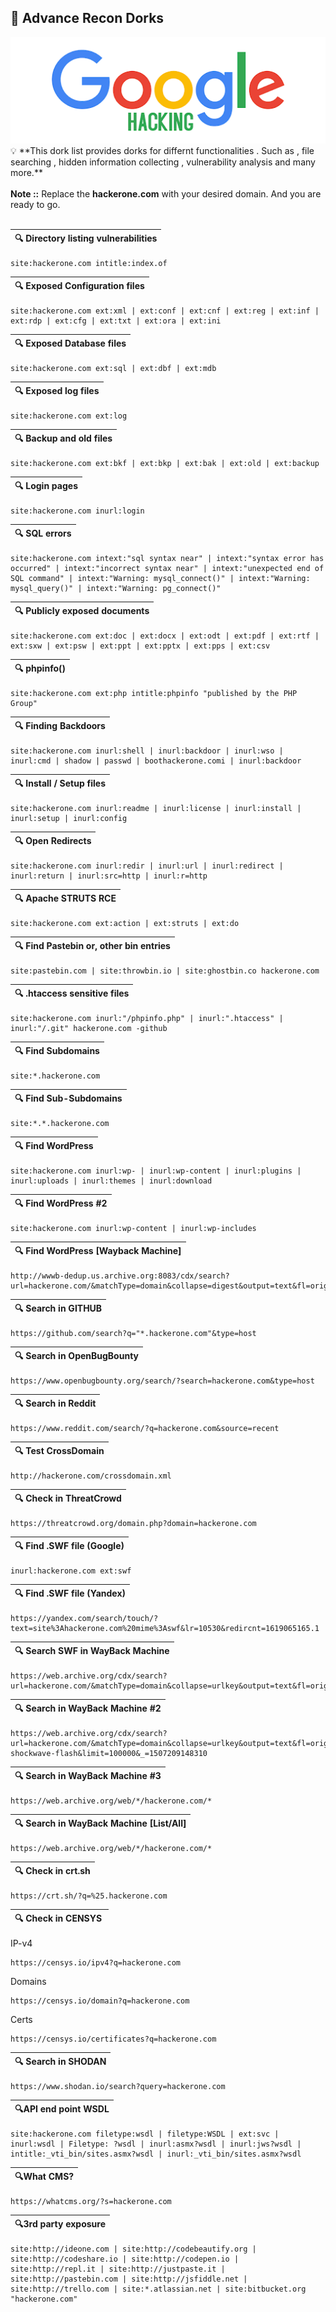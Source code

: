 ## 🚦 Advance Recon Dorks ##
<img src="https://raw.githubusercontent.com/frozenflame00001/Recon_monster/main/assets/images%20(1).png">
💡 **This dork list provides dorks for differnt functionalities . Such as , file searching , hidden information collecting , vulnerability analysis and many more.**
<br><br>
<b>Note ::</b> Replace the <b>hackerone.com</b> with your desired domain. And you are ready to go.
<br><br>

🔍 Directory listing vulnerabilities|
------------------ |
```
site:hackerone.com intitle:index.of
```

🔍 Exposed Configuration files|
------------------ | 
```
site:hackerone.com ext:xml | ext:conf | ext:cnf | ext:reg | ext:inf | ext:rdp | ext:cfg | ext:txt | ext:ora | ext:ini
```

🔍 Exposed Database files|
------------------ | 
```
site:hackerone.com ext:sql | ext:dbf | ext:mdb
```

🔍 Exposed log files|
------------------ | 
```
site:hackerone.com ext:log
```

🔍 Backup and old files|
------------------ | 
```
site:hackerone.com ext:bkf | ext:bkp | ext:bak | ext:old | ext:backup
```

🔍 Login pages|
------------------ | 
```
site:hackerone.com inurl:login
```

🔍 SQL errors|
------------------ | 
```
site:hackerone.com intext:"sql syntax near" | intext:"syntax error has occurred" | intext:"incorrect syntax near" | intext:"unexpected end of SQL command" | intext:"Warning: mysql_connect()" | intext:"Warning: mysql_query()" | intext:"Warning: pg_connect()"
```

🔍 Publicly exposed documents|
------------------ | 
```
site:hackerone.com ext:doc | ext:docx | ext:odt | ext:pdf | ext:rtf | ext:sxw | ext:psw | ext:ppt | ext:pptx | ext:pps | ext:csv
```

🔍 phpinfo()|
------------------ | 
```
site:hackerone.com ext:php intitle:phpinfo "published by the PHP Group"
```

🔍 Finding Backdoors|
------------------ | 
```
site:hackerone.com inurl:shell | inurl:backdoor | inurl:wso | inurl:cmd | shadow | passwd | boothackerone.comi | inurl:backdoor
```

🔍 Install / Setup files|
------------------ | 
```
site:hackerone.com inurl:readme | inurl:license | inurl:install | inurl:setup | inurl:config
```

🔍 Open Redirects|
------------------ | 
```
site:hackerone.com inurl:redir | inurl:url | inurl:redirect | inurl:return | inurl:src=http | inurl:r=http
```

🔍 Apache STRUTS RCE|
------------------ | 
```
site:hackerone.com ext:action | ext:struts | ext:do
```

🔍 Find Pastebin or, other bin entries|
------------------ | 
```
site:pastebin.com | site:throwbin.io | site:ghostbin.co hackerone.com
```

🔍 .htaccess sensitive files|
------------------ | 
```
site:hackerone.com inurl:"/phpinfo.php" | inurl:".htaccess" | inurl:"/.git" hackerone.com -github
```

🔍 Find Subdomains|
------------------ | 
```
site:*.hackerone.com
```

🔍 Find Sub-Subdomains|
------------------ | 
```
site:*.*.hackerone.com
```

🔍 Find WordPress|
------------------ | 
```
site:hackerone.com inurl:wp- | inurl:wp-content | inurl:plugins | inurl:uploads | inurl:themes | inurl:download
```

🔍 Find WordPress #2|
------------------ | 
```
site:hackerone.com inurl:wp-content | inurl:wp-includes
```

🔍 Find WordPress [Wayback Machine]|
------------------ | 
```
http://wwwb-dedup.us.archive.org:8083/cdx/search?url=hackerone.com/&matchType=domain&collapse=digest&output=text&fl=original,timestamp&filter=urlkey:.*wp[-].*&limit=1000000&xx=
```

🔍 Search in GITHUB|
------------------ | 
```
https://github.com/search?q="*.hackerone.com"&type=host
```

🔍 Search in OpenBugBounty|
------------------ | 
```
https://www.openbugbounty.org/search/?search=hackerone.com&type=host
```

🔍 Search in Reddit|
------------------ | 
```
https://www.reddit.com/search/?q=hackerone.com&source=recent
```

🔍 Test CrossDomain|
------------------ | 
```
http://hackerone.com/crossdomain.xml
```

🔍 Check in ThreatCrowd|
------------------ | 
```
https://threatcrowd.org/domain.php?domain=hackerone.com
```

🔍 Find .SWF file (Google)|
------------------ | 
```
inurl:hackerone.com ext:swf
```

🔍 Find .SWF file (Yandex)|
------------------ | 
```
https://yandex.com/search/touch/?text=site%3Ahackerone.com%20mime%3Aswf&lr=10530&redircnt=1619065165.1
```

🔍 Search SWF in WayBack Machine|
------------------ | 
```
https://web.archive.org/cdx/search?url=hackerone.com/&matchType=domain&collapse=urlkey&output=text&fl=original&filter=urlkey:.*swf&limit=100000&_=1507209148310
```

🔍 Search in WayBack Machine #2|
------------------ | 
```
https://web.archive.org/cdx/search?url=hackerone.com/&matchType=domain&collapse=urlkey&output=text&fl=original&filter=mimetype:application/x-shockwave-flash&limit=100000&_=1507209148310
```

🔍 Search in WayBack Machine #3|
------------------ | 
```
https://web.archive.org/web/*/hackerone.com/*
```

🔍 Search in WayBack Machine [List/All]|
------------------ | 
```
https://web.archive.org/web/*/hackerone.com/*
```

🔍 Check in crt.sh|
------------------ | 
```
https://crt.sh/?q=%25.hackerone.com
```

🔍 Check in CENSYS |
------------------ | 

IP-v4
```
https://censys.io/ipv4?q=hackerone.com
```
Domains
```
https://censys.io/domain?q=hackerone.com
```
Certs
```
https://censys.io/certificates?q=hackerone.com
```

🔍 Search in SHODAN|
------------------ | 
```
https://www.shodan.io/search?query=hackerone.com
```

🔍API end point WSDL|
------------------ |
```
site:hackerone.com filetype:wsdl | filetype:WSDL | ext:svc | inurl:wsdl | Filetype: ?wsdl | inurl:asmx?wsdl | inurl:jws?wsdl | intitle:_vti_bin/sites.asmx?wsdl | inurl:_vti_bin/sites.asmx?wsdl
```

🔍What CMS? |
----------------- |
```
https://whatcms.org/?s=hackerone.com
```

🔍3rd party exposure|
----------------- |
```
site:http://ideone.com | site:http://codebeautify.org | site:http://codeshare.io | site:http://codepen.io | site:http://repl.it | site:http://justpaste.it | site:http://pastebin.com | site:http://jsfiddle.net | site:http://trello.com | site:*.atlassian.net | site:bitbucket.org "hackerone.com"
```

